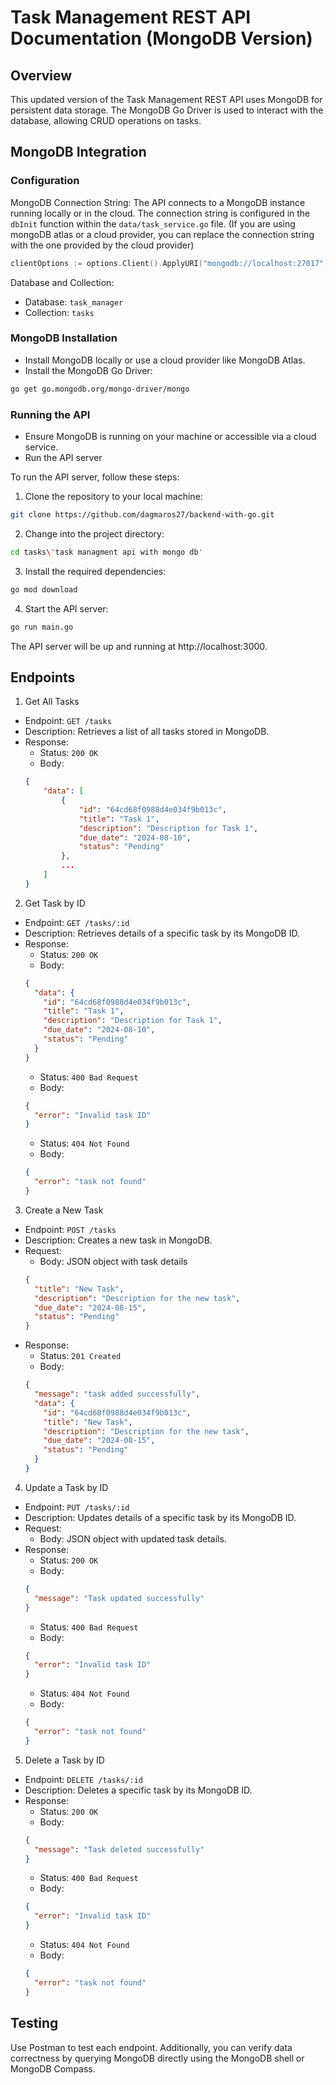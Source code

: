 # Task Management REST API Documentation (MongoDB Version)

## Overview

This updated version of the Task Management REST API uses MongoDB for persistent data storage. The MongoDB Go Driver is used to interact with the database, allowing CRUD operations on tasks.

## MongoDB Integration

### Configuration

MongoDB Connection String:
The API connects to a MongoDB instance running locally or in the cloud. The connection string is configured in the `dbInit` function within the `data/task_service.go` file. (If you are using mongoDB atlas or a cloud provider, you can replace the connection string with the one provided by the cloud provider)

```go
clientOptions := options.Client().ApplyURI("mongodb://localhost:27017")
```

Database and Collection:

- Database: `task_manager`
- Collection: `tasks`

### MongoDB Installation

- Install MongoDB locally or use a cloud provider like MongoDB Atlas.
- Install the MongoDB Go Driver:

```bash
go get go.mongodb.org/mongo-driver/mongo
```

### Running the API

- Ensure MongoDB is running on your machine or accessible via a cloud service.
- Run the API server

To run the API server, follow these steps:

1. Clone the repository to your local machine:

```bash
git clone https://github.com/dagmaros27/backend-with-go.git
```

2. Change into the project directory:

```bash
cd tasks\'task managment api with mongo db'
```

3. Install the required dependencies:

```bash
go mod download
```

4. Start the API server:

```bash
go run main.go
```

The API server will be up and running at http://localhost:3000.

## Endpoints

1. Get All Tasks

- Endpoint: `GET /tasks`
- Description: Retrieves a list of all tasks stored in MongoDB.
- Response:
  - Status: `200 OK`
  - Body:
  ```json
  {
      "data": [
          {
              "id": "64cd68f0988d4e034f9b013c",
              "title": "Task 1",
              "description": "Description for Task 1",
              "due_date": "2024-08-10",
              "status": "Pending"
          },
          ...
      ]
  }
  ```

2. Get Task by ID

- Endpoint: `GET /tasks/:id`
- Description: Retrieves details of a specific task by its MongoDB ID.
- Response:
  - Status: `200 OK`
  - Body:
  ```json
  {
    "data": {
      "id": "64cd68f0988d4e034f9b013c",
      "title": "Task 1",
      "description": "Description for Task 1",
      "due_date": "2024-08-10",
      "status": "Pending"
    }
  }
  ```
  - Status: `400 Bad Request`
  - Body:
  ```json
  {
    "error": "Invalid task ID"
  }
  ```
  - Status: `404 Not Found`
  - Body:
  ```json
  {
    "error": "task not found"
  }
  ```

3. Create a New Task

- Endpoint: `POST /tasks`
- Description: Creates a new task in MongoDB.
- Request:
  - Body: JSON object with task details
  ```json
  {
    "title": "New Task",
    "description": "Description for the new task",
    "due_date": "2024-08-15",
    "status": "Pending"
  }
  ```
- Response:
  - Status: `201 Created`
  - Body:
  ```json
  {
    "message": "task added successfully",
    "data": {
      "id": "64cd68f0988d4e034f9b013c",
      "title": "New Task",
      "description": "Description for the new task",
      "due_date": "2024-08-15",
      "status": "Pending"
    }
  }
  ```

4. Update a Task by ID

- Endpoint: `PUT /tasks/:id`
- Description: Updates details of a specific task by its MongoDB ID.
- Request:
  - Body: JSON object with updated task details.
- Response:
  - Status: `200 OK`
  - Body:
  ```json
  {
    "message": "Task updated successfully"
  }
  ```
  - Status: `400 Bad Request`
  - Body:
  ```json
  {
    "error": "Invalid task ID"
  }
  ```
  - Status: `404 Not Found`
  - Body:
  ```json
  {
    "error": "task not found"
  }
  ```

5. Delete a Task by ID

- Endpoint: `DELETE /tasks/:id`
- Description: Deletes a specific task by its MongoDB ID.
- Response:
  - Status: `200 OK`
  - Body:
  ```json
  {
    "message": "Task deleted successfully"
  }
  ```
  - Status: `400 Bad Request`
  - Body:
  ```json
  {
    "error": "Invalid task ID"
  }
  ```
  - Status: `404 Not Found`
  - Body:
  ```json
  {
    "error": "task not found"
  }
  ```

## Testing

Use Postman to test each endpoint. Additionally, you can verify data correctness by querying MongoDB directly using the MongoDB shell or MongoDB Compass.

